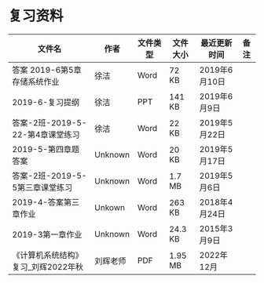 # 复习资料

文件名|作者|文件类型|文件大小|最近更新时间|备注
---|---|---|---|---|---
答案 2019-6第5章存储系统作业|徐洁|Word|72 KB|2019年6月10日
2019-6-复习提纲|徐洁|PPT|141 KB|2019年6月9日
答案-2班-2019-5-22-第4章课堂练习|徐洁|Word|22 KB|2019年5月22日
2019-5-第四章题答案|Unknown|Word|20 KB|2019年5月17日
答案-2班-2019-5-5第三章课堂练习|Unknown|Word|1.7 MB|2019年5月6日
2019-4-答案第三章作业|Unkown|Word|263 KB|2018年4月24日
2019-3第一章作业|Unknown|Word|24.3 KB|2015年3月9日
《计算机系统结构》复习_刘辉2022年秋|刘辉老师|PDF|1.95 MB|2022年12月
